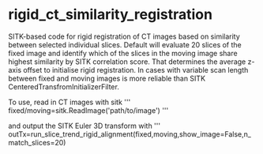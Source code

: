 # rigid_ct_similarity_registration

SITK-based code for rigid registration of CT images based on similarity between selected individual slices. Default will evaluate 20 slices of the fixed image and identify which of the slices in the moving image share highest similarity by SITK correlation score. That determines the average z-axis offset to initialise rigid registration. In cases with variable scan length between fixed and moving images is more reliable than SITK CenteredTransfromInitializerFilter.

To use, read in CT images with sitk 
'''
fixed/moving=sitk.ReadImage('path/to/image')
'''

and output the SITK Euler 3D transform with
'''
outTx=run_slice_trend_rigid_alignment(fixed,moving,show_image=False,n_match_slices=20)
